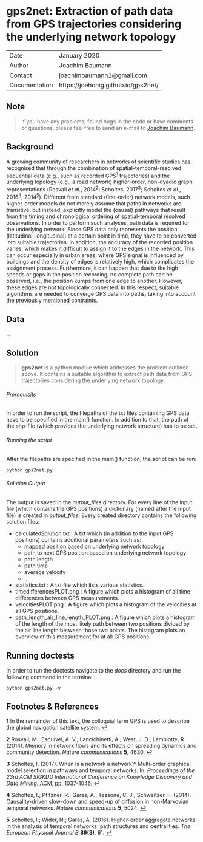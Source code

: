 # gps2net: Extraction of path data from GPS trajectories considering the underlying network topology

<table>
      <tr><td>Date</td><td>January 2020</td></tr>
      <tr><td>Author</td><td>Joachim Baumann</td></tr>
      <tr><td>Contact</td><td>joachimbaumann1@gmail.com</td></tr>
      <tr><td>Documentation</td><td>https://joehonig.github.io/gps2net/</td></tr>
</table>

## Note

> If you have any problems, found bugs in the code or have comments or questions, please feel free to send an e-mail to [Joachim Baumann](mailto:joachimbaumann1@gmail.com).

## Background
A growing community of researchers in networks of scientific studies has recognised that through the combination of spatial-temporal-resolved sequential data (e.g., such as recorded GPS<sup id="a1">[1](#f1)</sup> trajectories) and the underlying topology (e.g., a road network) higher-order, non-dyadic graph representations (Rosvall *et al.*, 2014<sup id="a2">[2](#f2)</sup>; Scholtes, 2017<sup id="a3">[3](#f3)</sup>; Scholtes *et al.*, 2016<sup id="a4">[4](#f4)</sup>, 2014<sup id="a5">[5](#f5)</sup>). Different from standard (first-order) network models, such higher-order models do not merely assume that paths in networks are transitive, but instead, explicitly model the (causal) pathways that result from the timing and chronological ordering of spatial-temporal resolved observations.
In order to perform such analyses, path data is required for the underlying network. Since GPS data only represents the position (latitudinal, longitudinal) at a certain point in time, they have to be converted into suitable trajectories. In addition, the accuracy of the recorded position varies, which makes it difficult to assign it to the edges in the network. This can occur especially in urban areas, where GPS signal is influenced by buildings and the density of edges is relatively high, which complicates the assignment process. Furthermore, it can happen that due to the high speeds or gaps in the position recording, no complete path can be observed, i.e., the position kumps from one edge to another. However, these edges are not topologically connected. In this respect, suitable algorithms are needed to converge GPS data into paths, taking into account the previously mentioned contraints.

## Data

...


## Solution

>**gps2net** is a python module which addresses the problem outlined above. It contains a suitable algorithm to extract path data from GPS trajectories considering the underlying network topology.

###### Prerequisits

In order to run the script, the filepaths of the txt files containing GPS data have to be specified in the main() function. In addition to that, the path of the shp-file (which provides the underlying network structure) has to be set.

###### Running the script

After the filepaths are specified in the main() function, the script can be run:
```
python gps2net.py
```

###### Solution Output

The output is saved in the *output_files* directory.
For every line of the input file (which contains the GPS positions) a dictionary (named after the input file) is created in *output_files*. Every created directory contains the following solution files:
- calculatedSolution.txt : A txt which (in addition to the input GPS positions) contains additional parameters such as:
  - mapped position based on underlying network topology
  - path to next GPS position based on underlying network topology
  - path length
  - path time
  - average velocity
  - ...
- statistics.txt : A txt file which lists various statistics.
- timedifferencesPLOT.png : A figure which plots a histogram of all time differences between GPS measurements.
- velocitiesPLOT.png : A figure which plots a histogram of the velocities at all GPS positions.
- path_length_air_line_length_PLOT.png : A figure which plots a histogram of the length of the most likely path between two positions divided by the air line length between those two points. The histogram plots an overview of this measurement for at all GPS positions.


## Running doctests

In order to run the doctests navigate to the *docs* directory and run the following command in the terminal:
```
python gps2net.py -v
```

## Footnotes & References

<b id="f1">1</b> In the remainder of this text, the colloquial term GPS is used to describe the global navigation satellite system. [↩](#a1)

<b id="f2">2</b> Rosvall, M.; Esquivel, A. V.; Lancichinetti, A.; West, J. D.; Lambiotte, R. (2014). Memory in network flows and its effects on spreading dynamics and community detection. *Nature communications* **5**, 4630. [↩](#a2)

<b id="f3">3</b> Scholtes, I. (2017). When is a network a network?: Multi-order graphical model selection in pathways and temporal networks. In: *Proceedings of the 23rd ACM SIGKDD International Conference on Knowledge Discovery and Data Mining*. ACM, pp. 1037-1046. [↩](#a3)

<b id="f4">4</b> Scholtes, I.; Pfitzner, R.; Garas, A.; Tessone, C. J.; Schweitzer, F. (2014). Causality-driven slow-down and speed-up of diffusion in non-Markovian temporal networks. *Nature communications* **5**, 5024. [↩](#a4)

<b id="f5">5</b> Scholtes, I.; Wider, N.; Garas, A. (2016). Higher-order aggregate networks in the analysis of temporal networks: path structures and centralities. *The European Physical Journal B* **89(3)**, 61. [↩](#a5)

